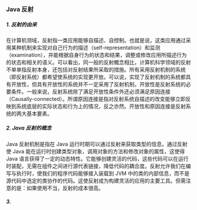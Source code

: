 ### Java 反射

##### 1. 反射的由来

在计算机领域，反射指一类应用能够自描述、自控制。也就是说，这类应用通过采用某种机制来实现对自己行为的描述（self-representation）和监测（examination），并能根据自身行为的状态和结果，调整或修改应用所描述行为的状态和相关的语义。可以看出，同一般的反射概念相比，计算机科学领域的反射不单单指反射本身，还包括对反射结果所采取的措施。所有采用反射机制的系统（即反射系统）都希望使系统的实现更开放。可以说，实现了反射机制的系统都具有开放性，但具有开放性的系统并不一定采用了反射机制，开放性是反射系统的必要条件。一般来说，反射系统除了满足开放性条件外还必须满足原因连接（Causally-connected）。所谓原因连接是指对反射系统自描述的改变能够立即反映到系统底层的实际状态和行为上的情况，反之亦然。开放性和原因连接是反射系统的两大基本要素。

##### 2. Java 反射的概念

Java 反射机制是指在 Java 运行时期可以通过反射来获取类型的信息。通过反射使 Java 能在运行时创建类型对象，调用对象的方法和修改对象的属性，这使得 Java 语言获得了一定的动态特性。它能够创建灵活的代码，这些代码可以在运行时装配，无需在组件之间进行源代表链接，降低代码的耦合度。反射允许我们在编写与执行时，使我们的程序代码能够接入装载到 JVM 中的类的内部信息，而不是源代码中选定的类协作的代码。这使反射成为构建灵活的应用的主要工具。但需注意的是：如果使用不当，反射的成本很高。

##### 3.
